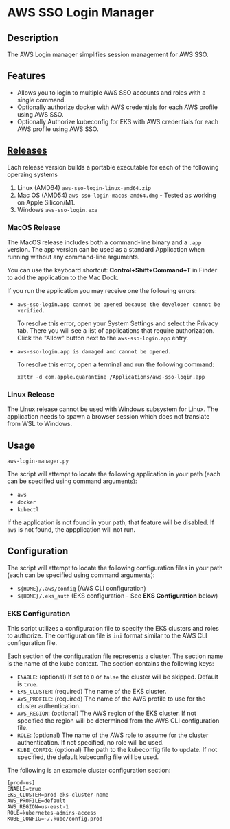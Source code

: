 # AWS SSO Login Manager

## Description
The AWS Login manager simplifies session management for AWS SSO.

## Features
- Allows you to login to multiple AWS SSO accounts and roles with a single command.
- Optionally authorize docker with AWS credentials for each AWS profile using AWS SSO.
- Optionally Authorize kubeconfig for EKS with AWS credentials for each AWS profile using AWS SSO.

## [Releases](https://github.com/revealdata/aws-sso-login/releases/latest)
Each release version builds a portable executable for each of the following operaing systems
1. Linux (AMD64) `aws-sso-login-linux-amd64.zip`
1. Mac OS (AMD54) `aws-sso-login-macos-amd64.dmg` - Tested as working on Apple Silicon/M1.
1. Windows `aws-sso-login.exe`

### MacOS Release
The MacOS release includes both a command-line binary and a `.app` version. The app version can be used as a standard Application when running without any command-line arguments. 

You can use the keyboard shortcut: **Control+Shift+Command+T** in Finder to add the application to the Mac Dock.

If you run the application you may receive one the following errors:
- `aws-sso-login.app cannot be opened because the developer cannot be verified.`

  To resolve this error, open your System Settings and select the Privacy tab. There you will see a list of applications that require authorization. Click the "Allow" button next to the `aws-sso-login.app` entry.
- `aws-sso-login.app is damaged and cannot be opened.`

  To resolve this error, open a terminal and run the following command: 
  ```
  xattr -d com.apple.quarantine /Applications/aws-sso-login.app
  ```

### Linux Release
The Linux release cannot be used with Windows subsystem for Linux. The application needs to spawn a browser session which does not translate from WSL to Windows.


## Usage
```
aws-login-manager.py
```

The script will attempt to locate the following application in your path (each can be specified using command arguments):
- `aws`
- `docker`
- `kubectl`

If the application is not found in your path, that feature will be disabled. If `aws` is not found, the appplication will not run.

## Configuration
The script will attempt to locate the following configuration files in your path (each can be specified using command arguments):
- `${HOME}/.aws/config` (AWS CLI configuration)
- `${HOME}/.eks_auth` (EKS configuration - See **EKS Configuration** below)


### EKS Configuration
This script utilizes a configuration file to specify the EKS clusters and roles to authorize. The configuration file is `ini` format similar to the AWS CLI configuration file. 

Each section of the configuration file represents a cluster. The section name is the name of the kube context. The section contains the following keys:
 - `ENABLE`: (optional) If set to `0` or `false` the cluster will be skipped. Default is `true`.
 - `EKS_CLUSTER`: (required) The name of the EKS cluster.
 - `AWS_PROFILE`: (required) The name of the AWS profile to use for the cluster authentication.
 - `AWS_REGION`: (optional) The AWS region of the EKS cluster. If not specified the region will be determined from the AWS CLI configuration file.
 - `ROLE`: (optional) The name of the AWS role to assume for the cluster authentication. If not specified, no role will be used.
 - `KUBE_CONFIG`: (optional) The path to the kubeconfig file to update. If not specified, the default kubeconfig file will be used.

The following is an example cluster configuration section:
```
[prod-us]
ENABLE=true
EKS_CLUSTER=prod-eks-cluster-name
AWS_PROFILE=default
AWS_REGION=us-east-1
ROLE=kubernetes-admins-access
KUBE_CONFIG=~/.kube/config.prod
```
